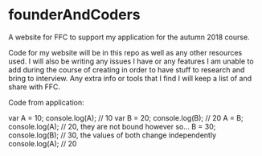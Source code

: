# founderAndCoders
A website for FFC to support my application for the autumn 2018 course.


Code for my website will be in this repo as well as any other resources used. I will also be writing any issues I have or any features I am unable to add during the course of creating in order to have stuff to research and bring to interview. Any extra info or tools that I find I will keep a list of and share with FFC.


Code from application:

var A = 10;
console.log(A); // 10
var B = 20;
console.log(B); // 20
A = B;
console.log(A); // 20, they are not bound however so...
B = 30;
console.log(B); // 30, the values of both change independently
console.log(A); // 20

